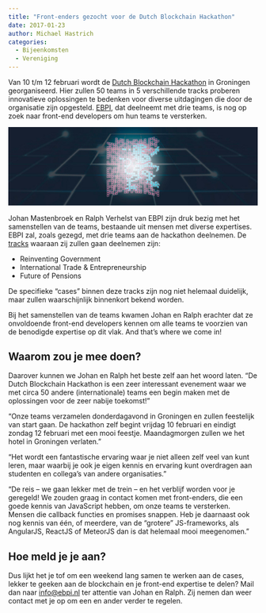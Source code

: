 ```yaml
---
title: "Front-enders gezocht voor de Dutch Blockchain Hackathon"
date: 2017-01-23
author: Michael Hastrich
categories: 
  - Bijeenkomsten
  - Vereniging
---
```

Van 10 t/m 12 februari wordt de [Dutch Blockchain Hackathon](https://blockchainhackathon.eu) in Groningen georganiseerd. Hier zullen 50 teams in 5 verschillende tracks proberen innovatieve oplossingen te bedenken voor diverse uitdagingen die door de organisatie zijn opgesteld.
[EBPI](https://www.ebpi.nl/), dat deelneemt met drie teams, is nog op zoek naar front-end developers om hun teams te versterken.

![](/_img/blog/2017/blockchainhackathon.jpg)

Johan Mastenbroek en Ralph Verhelst van EBPI zijn druk bezig met het samenstellen van de teams, bestaande uit mensen met diverse expertises. EBPI zal, zoals gezegd, met drie teams aan de hackathon deelnemen. De [tracks](https://blockchainhackathon.eu/tracks) waaraan zij zullen gaan deelnemen zijn:

* Reinventing Government
* International Trade & Entrepreneurship
* Future of Pensions

De specifieke “cases” binnen deze tracks zijn nog niet helemaal duidelijk, maar zullen waarschijnlijk binnenkort bekend worden.

Bij het samenstellen van de teams kwamen Johan en Ralph erachter dat ze onvoldoende front-end developers kennen om alle teams te voorzien van de benodigde expertise op dit vlak. And that’s where we come in!

## Waarom zou je mee doen?

Daarover kunnen we Johan en Ralph het beste zelf aan het woord laten.
“De Dutch Blockchain Hackathon is een zeer interessant evenement waar we met circa 50 andere (internationale) teams een begin maken met de oplossingen voor de zeer nabije toekomst!”

“Onze teams verzamelen donderdagavond in Groningen en zullen feestelijk van start gaan. De hackathon zelf begint vrijdag 10 februari en eindigt zondag 12 februari met een mooi feestje. Maandagmorgen zullen we het hotel in Groningen verlaten.”

“Het wordt een fantastische ervaring waar je niet alleen zelf veel van kunt leren, maar waarbij je ook je eigen kennis en ervaring kunt overdragen aan studenten en collega’s van andere organisaties.”

“De reis – we gaan lekker met de trein – en het verblijf worden voor je geregeld! We zouden graag in contact komen met front-enders, die een goede kennis van JavaScript hebben, om onze teams te versterken. Mensen die callback functies en promises snappen. Heb je daarnaast ook nog kennis van één, of meerdere, van de “grotere” JS-frameworks, als AngularJS, ReactJS of MeteorJS dan is dat helemaal mooi meegenomen.”

## Hoe meld je je aan?

Dus lijkt het je tof om een weekend lang samen te werken aan de cases, lekker te geeken aan de blockchain en je front-end expertise te delen? Mail dan naar [info@ebpi.nl](mailto:info@ebpi.nl) ter attentie van Johan en Ralph. Zij nemen dan weer contact met je op om een en ander verder te regelen.
